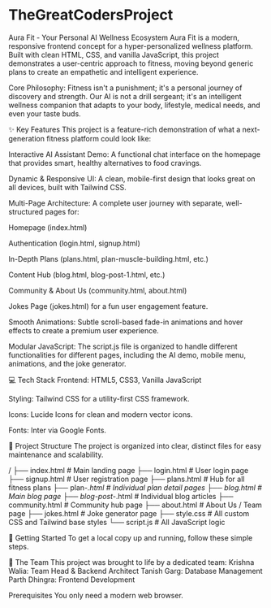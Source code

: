 # TheGreatCodersProject

Aura Fit - Your Personal AI Wellness Ecosystem
Aura Fit is a modern, responsive frontend concept for a hyper-personalized wellness platform. Built with clean HTML, CSS, and vanilla JavaScript, this project demonstrates a user-centric approach to fitness, moving beyond generic plans to create an empathetic and intelligent experience.

Core Philosophy: Fitness isn't a punishment; it's a personal journey of discovery and strength. Our AI is not a drill sergeant; it's an intelligent wellness companion that adapts to your body, lifestyle, medical needs, and even your taste buds.

✨ Key Features
This project is a feature-rich demonstration of what a next-generation fitness platform could look like:

Interactive AI Assistant Demo: A functional chat interface on the homepage that provides smart, healthy alternatives to food cravings.

Dynamic & Responsive UI: A clean, mobile-first design that looks great on all devices, built with Tailwind CSS.

Multi-Page Architecture: A complete user journey with separate, well-structured pages for:

Homepage (index.html)

Authentication (login.html, signup.html)

In-Depth Plans (plans.html, plan-muscle-building.html, etc.)

Content Hub (blog.html, blog-post-1.html, etc.)

Community & About Us (community.html, about.html)

Jokes Page (jokes.html) for a fun user engagement feature.

Smooth Animations: Subtle scroll-based fade-in animations and hover effects to create a premium user experience.

Modular JavaScript: The script.js file is organized to handle different functionalities for different pages, including the AI demo, mobile menu, animations, and the joke generator.

💻 Tech Stack
Frontend: HTML5, CSS3, Vanilla JavaScript

Styling: Tailwind CSS for a utility-first CSS framework.

Icons: Lucide Icons for clean and modern vector icons.

Fonts: Inter via Google Fonts.

📂 Project Structure
The project is organized into clear, distinct files for easy maintenance and scalability.

/
├── index.html          # Main landing page
├── login.html          # User login page
├── signup.html         # User registration page
├── plans.html          # Hub for all fitness plans
├── plan-*.html         # Individual plan detail pages
├── blog.html           # Main blog page
├── blog-post-*.html    # Individual blog articles
├── community.html      # Community hub page
├── about.html          # About Us / Team page
├── jokes.html          # Joke generator page
├── style.css           # All custom CSS and Tailwind base styles
└── script.js           # All JavaScript logic

🚀 Getting Started
To get a local copy up and running, follow these simple steps.

👥 The Team
This project was brought to life by a dedicated team:
Krishna Walia: Team Head & Backend Architect
Tanish Garg: Database Management
Parth Dhingra: Frontend Development

Prerequisites
You only need a modern web browser.
